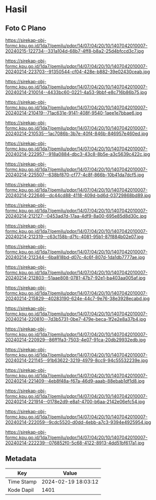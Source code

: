 # Hasil

## Foto C Plano

https://sirekap-obj-formc.kpu.go.id/1da7/pemilu/pdpr/14/07/04/20/10/1407042010007-20240215-122734--331a104d-68b7-4ff8-b8a2-25d4bfccd3c7.jpg

https://sirekap-obj-formc.kpu.go.id/1da7/pemilu/pdpr/14/07/04/20/10/1407042010007-20240214-223703--91350544-cf04-428e-b882-39e02430ceab.jpg

https://sirekap-obj-formc.kpu.go.id/1da7/pemilu/pdpr/14/07/04/20/10/1407042010007-20240214-210014--4433bc60-0221-4a53-9bbf-e8c716b86b75.jpg

https://sirekap-obj-formc.kpu.go.id/1da7/pemilu/pdpr/14/07/04/20/10/1407042010007-20240214-210419--71ac631e-9141-408f-9540-1aee1e7bbae6.jpg

https://sirekap-obj-formc.kpu.go.id/1da7/pemilu/pdpr/14/07/04/20/10/1407042010007-20240214-210535--1ac7086b-3b7e-40f4-846b-846957e460ed.jpg

https://sirekap-obj-formc.kpu.go.id/1da7/pemilu/pdpr/14/07/04/20/10/1407042010007-20240214-222957--918a0884-dbc3-43c8-8b5e-a3c5639c422c.jpg

https://sirekap-obj-formc.kpu.go.id/1da7/pemilu/pdpr/14/07/04/20/10/1407042010007-20240214-225507--638bf870-cf77-4c8f-866b-10b41da7dcf5.jpg

https://sirekap-obj-formc.kpu.go.id/1da7/pemilu/pdpr/14/07/04/20/10/1407042010007-20240214-222646--dc44cd88-4118-409d-bd6d-03729868bd89.jpg

https://sirekap-obj-formc.kpu.go.id/1da7/pemilu/pdpr/14/07/04/20/10/1407042010007-20240214-212127--0453ad7d-17aa-4df9-8a00-695e85d8d30c.jpg

https://sirekap-obj-formc.kpu.go.id/1da7/pemilu/pdpr/14/07/04/20/10/1407042010007-20240214-212319--c63c158b-d7fc-4081-95b1-87f884b02e07.jpg

https://sirekap-obj-formc.kpu.go.id/1da7/pemilu/pdpr/14/07/04/20/10/1407042010007-20240214-212344--6ba818bd-d07c-4c6f-807d-1da1db7777ae.jpg

https://sirekap-obj-formc.kpu.go.id/1da7/pemilu/pdpr/14/07/04/20/10/1407042010007-20240214-212803--51aae808-0781-47b7-92e1-ba403aa005af.jpg

https://sirekap-obj-formc.kpu.go.id/1da7/pemilu/pdpr/14/07/04/20/10/1407042010007-20240214-215829--40283190-624e-44c7-9e76-38e3928ecabd.jpg

https://sirekap-obj-formc.kpu.go.id/1da7/pemilu/pdpr/14/07/04/20/10/1407042010007-20240214-220810--7d3b5731-0be7-479e-beca-1f2e2e8a37b4.jpg

https://sirekap-obj-formc.kpu.go.id/1da7/pemilu/pdpr/14/07/04/20/10/1407042010007-20240214-220929--86ff1fa3-7503-4e07-91ca-20db29932edb.jpg

https://sirekap-obj-formc.kpu.go.id/1da7/pemilu/pdpr/14/07/04/20/10/1407042010007-20240214-221145--91b63622-3219-4979-8cc9-94c55532239e.jpg

https://sirekap-obj-formc.kpu.go.id/1da7/pemilu/pdpr/14/07/04/20/10/1407042010007-20240214-221409--4eb8f48a-f67a-46d9-aaab-88ebab1df1d8.jpg

https://sirekap-obj-formc.kpu.go.id/1da7/pemilu/pdpr/14/07/04/20/10/1407042010007-20240214-221914--0178e2d9-e8a1-4700-b6aa-2142e06efc54.jpg

https://sirekap-obj-formc.kpu.go.id/1da7/pemilu/pdpr/14/07/04/20/10/1407042010007-20240214-222059--9cdc5520-d0dd-4ebb-a7c3-9394e4925954.jpg

https://sirekap-obj-formc.kpu.go.id/1da7/pemilu/pdpr/14/07/04/20/10/1407042010007-20240214-222239--076852f0-5c68-4122-8913-4dd51bf617a1.jpg


## Metadata

| Key        | Value               |
| ---------- | ------------------- |
| Time Stamp | 2024-02-19 18:03:12 |
| Kode Dapil | 1401                |




